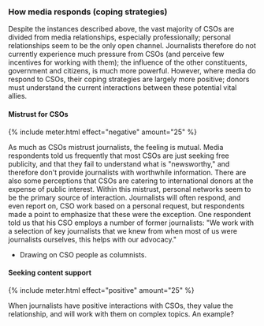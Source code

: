 ### How media responds (coping strategies)


Despite the instances described above, the vast majority of CSOs are divided from media relationships, especially professionally; personal relationships seem to be the only open channel. Journalists therefore do not currently experience much pressure from CSOs (and perceive few incentives for working with them); the influence of the other constituents, government and citizens, is much more powerful. However, where media do respond to CSOs, their coping strategies are largely more positive; donors must understand the current interactions between these potential vital allies.

<!-- #### Mistrust for CSOs -->

<div class="flexColumns">
<h4 class="col-1-2">Mistrust for CSOs</h4>
{% include meter.html effect="negative" amount="25" %}
</div>

As much as CSOs mistrust journalists, the feeling is mutual. Media respondents told us frequently that most CSOs are just seeking free publicity, and that they fail to understand what is "newsworthy," and therefore don't provide journalists with worthwhile information. There are also some perceptions that CSOs are catering to international donors at the expense of public interest. Within this mistrust, personal networks seem to be the primary source of interaction. Journalists will often respond, and even report on, CSO work based on a personal request, but respondents made a point to emphasize that these were the exception. One respondent told us that his CSO employs a number of former journalists: "We work with a selection of key journalists that we knew from when most of us were journalists ourselves, this helps with our advocacy."

-   Drawing on CSO people as columnists.

<!-- #### Seeking content support   -->

<div class="flexColumns">
<h4 class="col-1-2">Seeking content support  </h4>
{% include meter.html effect="positive" amount="25" %}
</div>

When journalists have positive interactions with CSOs, they value the relationship, and will work with them on complex topics. An example?
